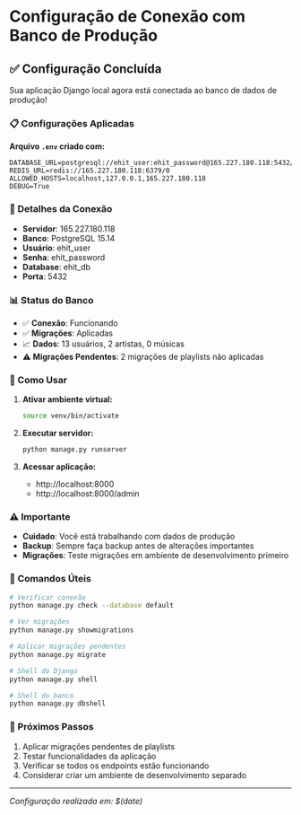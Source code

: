 # Configuração de Conexão com Banco de Produção

## ✅ Configuração Concluída

Sua aplicação Django local agora está conectada ao banco de dados de produção!

### 📋 Configurações Aplicadas

**Arquivo `.env` criado com:**
```env
DATABASE_URL=postgresql://ehit_user:ehit_password@165.227.180.118:5432/ehit_db
REDIS_URL=redis://165.227.180.118:6379/0
ALLOWED_HOSTS=localhost,127.0.0.1,165.227.180.118
DEBUG=True
```

### 🔗 Detalhes da Conexão

- **Servidor**: 165.227.180.118
- **Banco**: PostgreSQL 15.14
- **Usuário**: ehit_user
- **Senha**: ehit_password
- **Database**: ehit_db
- **Porta**: 5432

### 📊 Status do Banco

- ✅ **Conexão**: Funcionando
- ✅ **Migrações**: Aplicadas
- 📈 **Dados**: 13 usuários, 2 artistas, 0 músicas
- ⚠️ **Migrações Pendentes**: 2 migrações de playlists não aplicadas

### 🚀 Como Usar

1. **Ativar ambiente virtual:**
   ```bash
   source venv/bin/activate
   ```

2. **Executar servidor:**
   ```bash
   python manage.py runserver
   ```

3. **Acessar aplicação:**
   - http://localhost:8000
   - http://localhost:8000/admin

### ⚠️ Importante

- **Cuidado**: Você está trabalhando com dados de produção
- **Backup**: Sempre faça backup antes de alterações importantes
- **Migrações**: Teste migrações em ambiente de desenvolvimento primeiro

### 🔧 Comandos Úteis

```bash
# Verificar conexão
python manage.py check --database default

# Ver migrações
python manage.py showmigrations

# Aplicar migrações pendentes
python manage.py migrate

# Shell do Django
python manage.py shell

# Shell do banco
python manage.py dbshell
```

### 📝 Próximos Passos

1. Aplicar migrações pendentes de playlists
2. Testar funcionalidades da aplicação
3. Verificar se todos os endpoints estão funcionando
4. Considerar criar um ambiente de desenvolvimento separado

---
*Configuração realizada em: $(date)*

